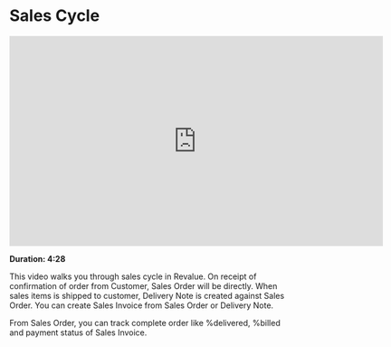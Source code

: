 # Sales Cycle

<iframe width="660" height="371" src="https://www.youtube.com/embed/fdn3-ic7FfY" frameborder="0" allowfullscreen></iframe>

**Duration: 4:28**

This video walks you through sales cycle in Revalue. On receipt of confirmation of order from Customer, Sales Order will be directly. When sales items is shipped to customer, Delivery Note is created against Sales Order. You can create Sales Invoice from Sales Order or Delivery Note.

From Sales Order, you can track complete order like %delivered, %billed and payment status of Sales Invoice.
